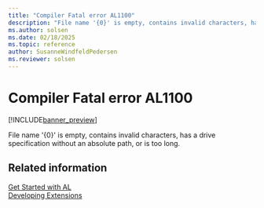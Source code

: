 ```yaml
---
title: "Compiler Fatal error AL1100"
description: "File name '{0}' is empty, contains invalid characters, has a drive specification without an absolute path, or is too long."
ms.author: solsen
ms.date: 02/18/2025
ms.topic: reference
author: SusanneWindfeldPedersen
ms.reviewer: solsen
---
```

[//]: # (START>DO_NOT_EDIT)
[//]: # (IMPORTANT:Do not edit any of the content between here and the END>DO_NOT_EDIT.)
[//]: # (Any modifications should be made in the .xml files in the ModernDev repo.)
# Compiler Fatal error AL1100

[!INCLUDE[banner_preview](../includes/banner_preview.md)]

File name '{0}' is empty, contains invalid characters, has a drive specification without an absolute path, or is too long.


[//]: # (IMPORTANT: END>DO_NOT_EDIT)
## Related information  
[Get Started with AL](../devenv-get-started.md)  
[Developing Extensions](../devenv-dev-overview.md)  